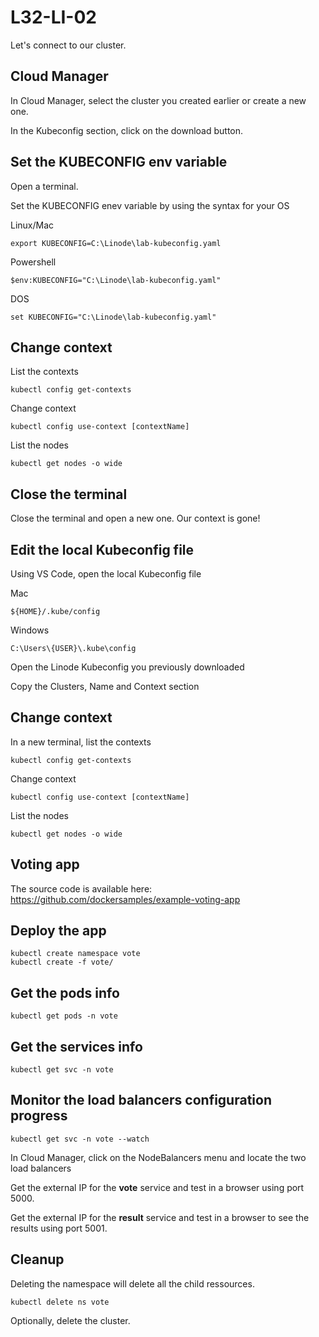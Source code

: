 # L32-LI-02

Let's connect to our cluster.

## Cloud Manager

In Cloud Manager, select the cluster you created earlier or create a new one.

In the Kubeconfig section, click on the download button. 

## Set the KUBECONFIG env variable

Open a terminal.

Set the KUBECONFIG enev variable by using the syntax for your OS

Linux/Mac

    export KUBECONFIG=C:\Linode\lab-kubeconfig.yaml

Powershell

    $env:KUBECONFIG="C:\Linode\lab-kubeconfig.yaml"

DOS

    set KUBECONFIG="C:\Linode\lab-kubeconfig.yaml"

## Change context

List the contexts

    kubectl config get-contexts

Change context

    kubectl config use-context [contextName] 

List the nodes

    kubectl get nodes -o wide

## Close the terminal

Close the terminal and open a new one.  Our context is gone!

## Edit the local Kubeconfig file

Using VS Code, open the local Kubeconfig file

Mac

    ${HOME}/.kube/config

Windows

    C:\Users\{USER}\.kube\config

Open the Linode Kubeconfig you previously downloaded

Copy the Clusters, Name and Context section

## Change context

In a new terminal, list the contexts

    kubectl config get-contexts

Change context

    kubectl config use-context [contextName] 

List the nodes

    kubectl get nodes -o wide 

## Voting app

The source code is available here: https://github.com/dockersamples/example-voting-app

## Deploy the app

    kubectl create namespace vote
    kubectl create -f vote/

## Get the pods info

    kubectl get pods -n vote

## Get the services info

    kubectl get svc -n vote   

## Monitor the load balancers configuration progress

    kubectl get svc -n vote --watch

In Cloud Manager, click on the NodeBalancers menu and locate the two load balancers

Get the external IP for the **vote** service and test in a browser using port 5000.

Get the external IP for the **result** service and test in a browser to see the results using port 5001.

## Cleanup

Deleting the namespace will delete all the child ressources.

    kubectl delete ns vote

Optionally, delete the cluster.
